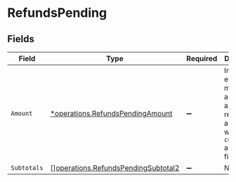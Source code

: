 # RefundsPending


## Fields

| Field                                                                                             | Type                                                                                              | Required                                                                                          | Description                                                                                       |
| ------------------------------------------------------------------------------------------------- | ------------------------------------------------------------------------------------------------- | ------------------------------------------------------------------------------------------------- | ------------------------------------------------------------------------------------------------- |
| `Amount`                                                                                          | [*operations.RefundsPendingAmount](../../models/operations/refundspendingamount.md)               | :heavy_minus_sign:                                                                                | In v2 endpoints, monetary amounts are represented as objects with a `currency` and `value` field. |
| `Subtotals`                                                                                       | [][operations.RefundsPendingSubtotal2](../../models/operations/refundspendingsubtotal2.md)        | :heavy_minus_sign:                                                                                | N/A                                                                                               |